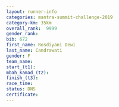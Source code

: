 ```yaml
---
layout: runner-info 
categories: mantra-summit-challenge-2019 
category-km: 35km 
overall_rank:  9999
gender_rank: 
bib: 672
first_name: Rosdiyani Dewi
last_name: Candrawati
gender: F
team_name: 
start_(t1): 
mbah_kamad_(t2): 
finish_(t3): 
race_time: 
status: DNS
certificate: 
---
```

